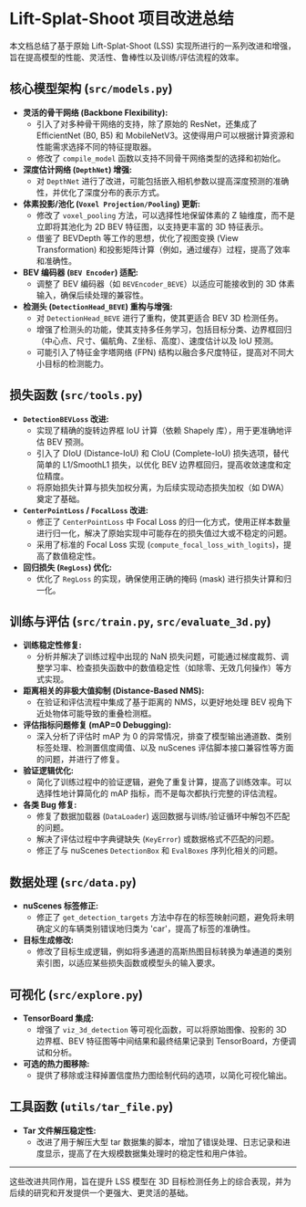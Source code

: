 # Lift-Splat-Shoot 项目改进总结

本文档总结了基于原始 Lift-Splat-Shoot (LSS) 实现所进行的一系列改进和增强，旨在提高模型的性能、灵活性、鲁棒性以及训练/评估流程的效率。

## 核心模型架构 (`src/models.py`)

*   **灵活的骨干网络 (Backbone Flexibility):**
    *   引入了对多种骨干网络的支持，除了原始的 ResNet，还集成了 EfficientNet (B0, B5) 和 MobileNetV3。这使得用户可以根据计算资源和性能需求选择不同的特征提取器。
    *   修改了 `compile_model` 函数以支持不同骨干网络类型的选择和初始化。
*   **深度估计网络 (`DepthNet`) 增强:**
    *   对 `DepthNet` 进行了改进，可能包括嵌入相机参数以提高深度预测的准确性，并优化了深度分布的表示方式。
*   **体素投影/池化 (`Voxel Projection/Pooling`) 更新:**
    *   修改了 `voxel_pooling` 方法，可以选择性地保留体素的 Z 轴维度，而不是立即将其池化为 2D BEV 特征图，以支持更丰富的 3D 特征表示。
    *   借鉴了 BEVDepth 等工作的思想，优化了视图变换 (View Transformation) 和投影矩阵计算（例如，通过缓存）过程，提高了效率和准确性。
*   **BEV 编码器 (`BEV Encoder`) 适配:**
    *   调整了 BEV 编码器（如 `BEVEncoder_BEVE`）以适应可能接收到的 3D 体素输入，确保后续处理的兼容性。
*   **检测头 (`DetectionHead_BEVE`) 重构与增强:**
    *   对 `DetectionHead_BEVE` 进行了重构，使其更适合 BEV 3D 检测任务。
    *   增强了检测头的功能，使其支持多任务学习，包括目标分类、边界框回归（中心点、尺寸、偏航角、Z坐标、高度）、速度估计以及 IoU 预测。
    *   可能引入了特征金字塔网络 (FPN) 结构以融合多尺度特征，提高对不同大小目标的检测能力。

## 损失函数 (`src/tools.py`)

*   **`DetectionBEVLoss` 改进:**
    *   实现了精确的旋转边界框 IoU 计算（依赖 Shapely 库），用于更准确地评估 BEV 预测。
    *   引入了 DIoU (Distance-IoU) 和 CIoU (Complete-IoU) 损失选项，替代简单的 L1/SmoothL1 损失，以优化 BEV 边界框回归，提高收敛速度和定位精度。
    *   将原始损失计算与损失加权分离，为后续实现动态损失加权（如 DWA）奠定了基础。
*   **`CenterPointLoss` / `FocalLoss` 改进:**
    *   修正了 `CenterPointLoss` 中 Focal Loss 的归一化方式，使用正样本数量进行归一化，解决了原始实现中可能存在的损失值过大或不稳定的问题。
    *   采用了标准的 Focal Loss 实现 (`compute_focal_loss_with_logits`)，提高了数值稳定性。
*   **回归损失 (`RegLoss`) 优化:**
    *   优化了 `RegLoss` 的实现，确保使用正确的掩码 (mask) 进行损失计算和归一化。

## 训练与评估 (`src/train.py`, `src/evaluate_3d.py`)

*   **训练稳定性修复:**
    *   分析并解决了训练过程中出现的 NaN 损失问题，可能通过梯度裁剪、调整学习率、检查损失函数中的数值稳定性（如除零、无效几何操作）等方式实现。
*   **距离相关的非极大值抑制 (Distance-Based NMS):**
    *   在验证和评估流程中集成了基于距离的 NMS，以更好地处理 BEV 视角下近处物体可能导致的重叠检测框。
*   **评估指标问题修复 (mAP=0 Debugging):**
    *   深入分析了评估时 mAP 为 0 的异常情况，排查了模型输出通道数、类别标签处理、检测置信度阈值、以及 nuScenes 评估脚本接口兼容性等方面的问题，并进行了修复。
*   **验证逻辑优化:**
    *   简化了训练过程中的验证逻辑，避免了重复计算，提高了训练效率。可以选择性地计算简化的 mAP 指标，而不是每次都执行完整的评估流程。
*   **各类 Bug 修复:**
    *   修复了数据加载器 (`DataLoader`) 返回数据与训练/验证循环中解包不匹配的问题。
    *   解决了评估过程中字典键缺失 (`KeyError`) 或数据格式不匹配的问题。
    *   修正了与 nuScenes `DetectionBox` 和 `EvalBoxes` 序列化相关的问题。

## 数据处理 (`src/data.py`)

*   **nuScenes 标签修正:**
    *   修正了 `get_detection_targets` 方法中存在的标签映射问题，避免将未明确定义的车辆类别错误地归类为 'car'，提高了标签的准确性。
*   **目标生成修改:**
    *   修改了目标生成逻辑，例如将多通道的高斯热图目标转换为单通道的类别索引图，以适应某些损失函数或模型头的输入要求。

## 可视化 (`src/explore.py`)

*   **TensorBoard 集成:**
    *   增强了 `viz_3d_detection` 等可视化函数，可以将原始图像、投影的 3D 边界框、BEV 特征图等中间结果和最终结果记录到 TensorBoard，方便调试和分析。
*   **可选的热力图移除:**
    *   提供了移除或注释掉置信度热力图绘制代码的选项，以简化可视化输出。

## 工具函数 (`utils/tar_file.py`)

*   **Tar 文件解压稳定性:**
    *   改进了用于解压大型 tar 数据集的脚本，增加了错误处理、日志记录和进度显示，提高了在大规模数据集处理时的稳定性和用户体验。

---

这些改进共同作用，旨在提升 LSS 模型在 3D 目标检测任务上的综合表现，并为后续的研究和开发提供一个更强大、更灵活的基础。 